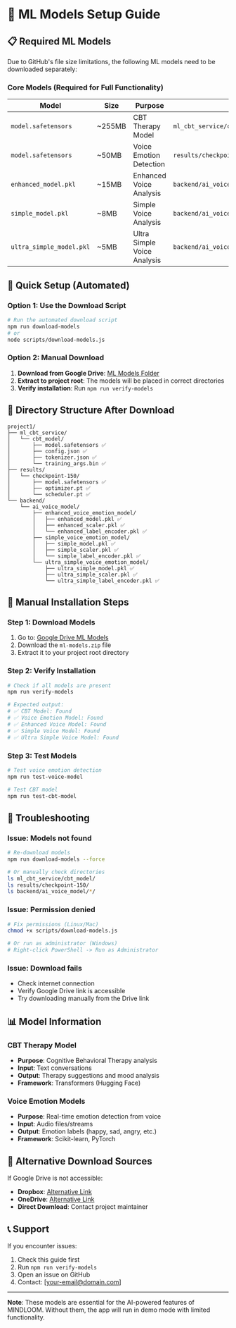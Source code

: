 # 🤖 ML Models Setup Guide

## 📋 **Required ML Models**

Due to GitHub's file size limitations, the following ML models need to be downloaded separately:

### **Core Models (Required for Full Functionality)**

| Model | Size | Purpose | Location |
|-------|------|---------|----------|
| `model.safetensors` | ~255MB | CBT Therapy Model | `ml_cbt_service/cbt_model/` |
| `model.safetensors` | ~50MB | Voice Emotion Detection | `results/checkpoint-150/` |
| `enhanced_model.pkl` | ~15MB | Enhanced Voice Analysis | `backend/ai_voice_model/enhanced_voice_emotion_model/` |
| `simple_model.pkl` | ~8MB | Simple Voice Analysis | `backend/ai_voice_model/simple_voice_emotion_model/` |
| `ultra_simple_model.pkl` | ~5MB | Ultra Simple Voice Analysis | `backend/ai_voice_model/ultra_simple_voice_emotion_model/` |

## 🚀 **Quick Setup (Automated)**

### **Option 1: Use the Download Script**
```bash
# Run the automated download script
npm run download-models
# or
node scripts/download-models.js
```

### **Option 2: Manual Download**
1. **Download from Google Drive**: [ML Models Folder](https://drive.google.com/drive/folders/1AbYxAAFPcSYvXUMvx2WJv7NsH83Q6gop)
2. **Extract to project root**: The models will be placed in correct directories
3. **Verify installation**: Run `npm run verify-models`

## 📁 **Directory Structure After Download**

```
project1/
├── ml_cbt_service/
│   └── cbt_model/
│       ├── model.safetensors ✅
│       ├── config.json ✅
│       ├── tokenizer.json ✅
│       └── training_args.bin ✅
├── results/
│   └── checkpoint-150/
│       ├── model.safetensors ✅
│       ├── optimizer.pt ✅
│       └── scheduler.pt ✅
└── backend/
    └── ai_voice_model/
        ├── enhanced_voice_emotion_model/
        │   ├── enhanced_model.pkl ✅
        │   ├── enhanced_scaler.pkl ✅
        │   └── enhanced_label_encoder.pkl ✅
        ├── simple_voice_emotion_model/
        │   ├── simple_model.pkl ✅
        │   ├── simple_scaler.pkl ✅
        │   └── simple_label_encoder.pkl ✅
        └── ultra_simple_voice_emotion_model/
            ├── ultra_simple_model.pkl ✅
            ├── ultra_simple_scaler.pkl ✅
            └── ultra_simple_label_encoder.pkl ✅
```

## 🔧 **Manual Installation Steps**

### **Step 1: Download Models**
1. Go to: [Google Drive ML Models](https://drive.google.com/drive/folders/YOUR_FOLDER_ID)
2. Download the `ml-models.zip` file
3. Extract it to your project root directory

### **Step 2: Verify Installation**
```bash
# Check if all models are present
npm run verify-models

# Expected output:
# ✅ CBT Model: Found
# ✅ Voice Emotion Model: Found  
# ✅ Enhanced Voice Model: Found
# ✅ Simple Voice Model: Found
# ✅ Ultra Simple Voice Model: Found
```

### **Step 3: Test Models**
```bash
# Test voice emotion detection
npm run test-voice-model

# Test CBT model
npm run test-cbt-model
```

## 🚨 **Troubleshooting**

### **Issue: Models not found**
```bash
# Re-download models
npm run download-models --force

# Or manually check directories
ls ml_cbt_service/cbt_model/
ls results/checkpoint-150/
ls backend/ai_voice_model/*/
```

### **Issue: Permission denied**
```bash
# Fix permissions (Linux/Mac)
chmod +x scripts/download-models.js

# Or run as administrator (Windows)
# Right-click PowerShell -> Run as Administrator
```

### **Issue: Download fails**
- Check internet connection
- Verify Google Drive link is accessible
- Try downloading manually from the Drive link

## 📊 **Model Information**

### **CBT Therapy Model**
- **Purpose**: Cognitive Behavioral Therapy analysis
- **Input**: Text conversations
- **Output**: Therapy suggestions and mood analysis
- **Framework**: Transformers (Hugging Face)

### **Voice Emotion Models**
- **Purpose**: Real-time emotion detection from voice
- **Input**: Audio files/streams
- **Output**: Emotion labels (happy, sad, angry, etc.)
- **Framework**: Scikit-learn, PyTorch

## 🔗 **Alternative Download Sources**

If Google Drive is not accessible:
- **Dropbox**: [Alternative Link](https://dropbox.com/your-link)
- **OneDrive**: [Alternative Link](https://onedrive.com/your-link)
- **Direct Download**: Contact project maintainer

## 📞 **Support**

If you encounter issues:
1. Check this guide first
2. Run `npm run verify-models`
3. Open an issue on GitHub
4. Contact: [your-email@domain.com]

---

**Note**: These models are essential for the AI-powered features of MINDLOOM. Without them, the app will run in demo mode with limited functionality.

